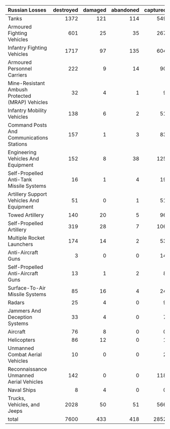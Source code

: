 | Russian Losses                                   |   destroyed |   damaged |   abandoned |   captured |   total |
|:-------------------------------------------------|------------:|----------:|------------:|-----------:|--------:|
| Tanks                                            |        1372 |       121 |         114 |        549 |    2156 |
| Armoured Fighting Vehicles                       |         601 |        25 |          35 |        267 |     928 |
| Infantry Fighting Vehicles                       |        1717 |        97 |         135 |        604 |    2553 |
| Armoured Personnel Carriers                      |         222 |         9 |          14 |         90 |     335 |
| Mine-Resistant Ambush Protected  (MRAP) Vehicles |          32 |         4 |           1 |          9 |      46 |
| Infantry Mobility Vehicles                       |         138 |         6 |           2 |         51 |     197 |
| Command Posts And Communications Stations        |         157 |         1 |           3 |         83 |     244 |
| Engineering Vehicles And Equipment               |         152 |         8 |          38 |        125 |     323 |
| Self-Propelled Anti-Tank Missile Systems         |          16 |         1 |           4 |         19 |      40 |
| Artillery Support Vehicles And Equipment         |          51 |         0 |           1 |         51 |     103 |
| Towed Artillery                                  |         140 |        20 |           5 |         96 |     261 |
| Self-Propelled Artillery                         |         319 |        28 |           7 |        106 |     460 |
| Multiple Rocket Launchers                        |         174 |        14 |           2 |         53 |     243 |
| Anti-Aircraft Guns                               |           3 |         0 |           0 |         14 |      17 |
| Self-Propelled Anti-Aircraft Guns                |          13 |         1 |           2 |          8 |      24 |
| Surface-To-Air Missile Systems                   |          85 |        16 |           4 |         24 |     129 |
| Radars                                           |          25 |         4 |           0 |          9 |      38 |
| Jammers And Deception Systems                    |          33 |         4 |           0 |          7 |      44 |
| Aircraft                                         |          76 |         8 |           0 |          0 |      84 |
| Helicopters                                      |          86 |        12 |           0 |          1 |      99 |
| Unmanned Combat Aerial Vehicles                  |          10 |         0 |           0 |          2 |      12 |
| Reconnaissance Unmanned Aerial Vehicles          |         142 |         0 |           0 |        118 |     260 |
| Naval Ships                                      |           8 |         4 |           0 |          0 |      12 |
| Trucks, Vehicles, and Jeeps                      |        2028 |        50 |          51 |        566 |    2695 |
| total                                            |        7600 |       433 |         418 |       2852 |   11303 |